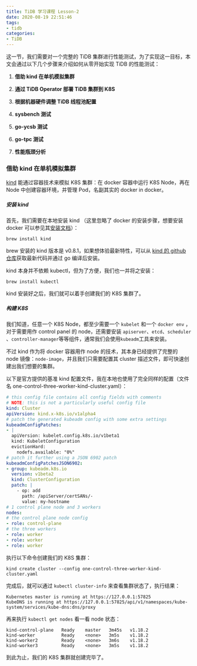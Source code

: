 ```yaml
---
title: TiDB 学习课程 Lesson-2
date: 2020-08-19 22:51:46
tags:
- tidb
categories:
- TiDB
---
```


这一节，我们需要对一个完整的 TiDB 集群进行性能测试，为了实现这一目标，本文会通过以下几个步骤来介绍如何从零开始实现 TiDB 的性能测试：

1. **借助 kind 在单机模拟集群**

2. **通过 TiDB Operator 部署 TiDB 集群到 K8S**

3. **根据机器硬件调整 TiDB 线程池配置**

4. **sysbench 测试**

5. **go-ycsb 测试**

6. **go-tpc 测试**

7. **性能瓶颈分析**



### 借助 kind 在单机模拟集群

[kind](https://kind.sigs.k8s.io/) 能通过容器技术来模拟 K8S 集群：在 docker 容器中运行 K8S Node，再在 Node 中创建容器环境，并管理 Pod，名副其实的 docker in docker。

##### 安装 kind

首先，我们需要在本地安装 kind （这里忽略了 docker 的安装步骤，想要安装 docker 可以参见其[安装文档](https://www.docker.com/products/docker-desktop)）：

```shell
brew install kind
```

brew 安装的 kind 版本是 v0.8.1，如果想体验最新特性，可以从 [kind 的 github 仓库](https://github.com/kubernetes-sigs/kind/)获取最新代码并通过 go 编译后安装。

kind 本身并不依赖 kubectl，但为了方便，我们也一并将之安装：

```shell
brew install kubectl
```

kind 安装好之后，我们就可以着手创建我们的 K8S 集群了。

##### 构建 K8S

我们知道，任意一个 K8S Node，都至少需要一个 `kubelet` 和一个 `docker env` ，对于需要用作 control panel 的 node，还需要安装 `apiserver`、`etcd`、`scheduler` 、`controller-manager`等等组件，通常我们会使用`kubeadm`工具来安装。

不过 kind 作为将 docker 容器用作 node 的技术，其本身已经提供了完整的 node 镜像：`node-image`，并且我们只需要配置其 cluster 描述文件，即可快速创建出我们想要的集群。

以下是官方提供的基准 kind 配置文件，我在本地也使用了完全同样的配置（文件名 one-control-three-worker-kind-cluster.yaml）：

```yaml
# this config file contains all config fields with comments
# NOTE: this is not a particularly useful config file
kind: Cluster
apiVersion: kind.x-k8s.io/v1alpha4
# patch the generated kubeadm config with some extra settings
kubeadmConfigPatches:
- |
  apiVersion: kubelet.config.k8s.io/v1beta1
  kind: KubeletConfiguration
  evictionHard:
    nodefs.available: "0%"
# patch it further using a JSON 6902 patch
kubeadmConfigPatchesJSON6902:
- group: kubeadm.k8s.io
  version: v1beta2
  kind: ClusterConfiguration
  patch: |
    - op: add
      path: /apiServer/certSANs/-
      value: my-hostname
# 1 control plane node and 3 workers
nodes:
# the control plane node config
- role: control-plane
# the three workers
- role: worker
- role: worker
- role: worker
```

执行以下命令创建我们的 K8S 集群：

```shell
kind create cluster --config one-control-three-worker-kind-cluster.yaml
```

完成后，就可以通过 `kubectl cluster-info` 来查看集群状态了，执行结果：

```shell
Kubernetes master is running at https://127.0.0.1:57825
KubeDNS is running at https://127.0.0.1:57825/api/v1/namespaces/kube-system/services/kube-dns:dns/proxy
```

再来执行 `kubectl get nodes` 看一看 node 状态：

```shell
kind-control-plane   Ready    master   3m45s   v1.18.2
kind-worker          Ready    <none>   3m5s    v1.18.2
kind-worker2         Ready    <none>   3m6s    v1.18.2
kind-worker3         Ready    <none>   3m5s    v1.18.2
```

到此为止，我们的 K8S 集群就创建完毕了。